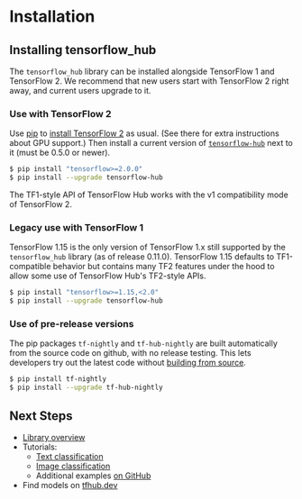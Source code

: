 <!--* freshness: { owner: 'wgierke' reviewed: '2021-03-09' } *-->

# Installation

## Installing tensorflow_hub

The `tensorflow_hub` library can be installed alongside TensorFlow 1 and
TensorFlow 2. We recommend that new users start with TensorFlow 2 right away,
and current users upgrade to it.

### Use with TensorFlow 2

Use [pip](https://pip.pypa.io/) to
[install TensorFlow 2](https://www.tensorflow.org/install) as usual. (See there
for extra instructions about GPU support.) Then install a current version of
[`tensorflow-hub`](https://pypi.org/project/tensorflow-hub/) next to it (must be
0.5.0 or newer).

```bash
$ pip install "tensorflow>=2.0.0"
$ pip install --upgrade tensorflow-hub
```

The TF1-style API of TensorFlow Hub works with the v1 compatibility mode of
TensorFlow 2.

### Legacy use with TensorFlow 1

TensorFlow 1.15 is the only version of TensorFlow 1.x still supported by the
`tensorflow_hub` library (as of release 0.11.0). TensorFlow 1.15 defaults to
TF1-compatible behavior but contains many TF2 features under the hood to allow
some use of TensorFlow Hub's TF2-style APIs.

```bash
$ pip install "tensorflow>=1.15,<2.0"
$ pip install --upgrade tensorflow-hub
```

### Use of pre-release versions

The pip packages `tf-nightly` and `tf-hub-nightly` are built automatically from
the source code on github, with no release testing. This lets developers try out
the latest code without [building from source](build_from_source.md).

```bash
$ pip install tf-nightly
$ pip install --upgrade tf-hub-nightly
```

## Next Steps

-   [Library overview](lib_overview.md)
-   Tutorials:
    -   [Text classification](https://github.com/tensorflow/hub/blob/master/examples/colab/tf2_text_classification.ipynb)
    -   [Image classification](https://github.com/tensorflow/hub/blob/master/examples/colab/tf2_image_retraining.ipynb)
    -   Additional examples
        [on GitHub](https://github.com/tensorflow/hub/blob/master/examples/README.md)
-   Find models on [tfhub.dev](https://tfhub.dev)
